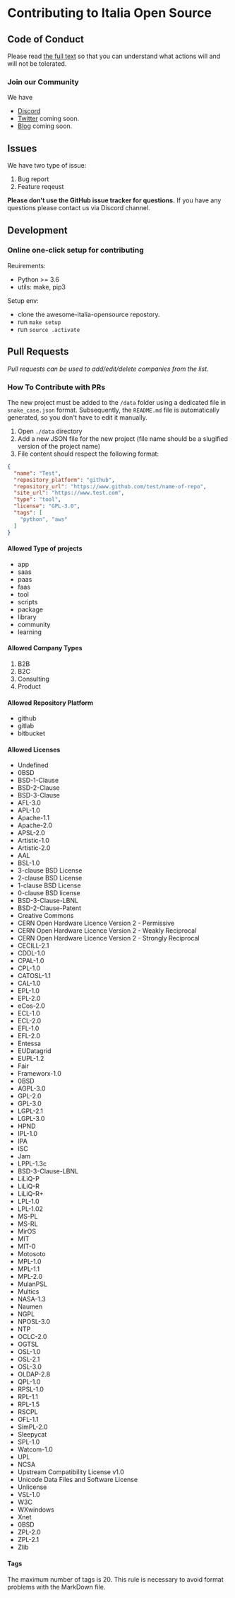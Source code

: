 # Contributing to Italia Open Source

## Code of Conduct

Please read [the full text](https://github.com/Italia-Open-Source/awesome-italia-opensource/blob/main/CODE_OF_CONDUCT.md) so that you can understand what actions will and will not be tolerated.

### Join our Community

We have
- [Discord](https://discord.gg/CsPwpqTGDK)
- [Twitter]() coming soon.
- [Blog]() coming soon.

## Issues

We have two type of issue:

1. Bug report
2. Feature reqeust

**Please don't use the GitHub issue tracker for questions.** If you have any questions please contact us via Discord channel.

## Development

### Online one-click setup for contributing

Reuirements:

- Python >= 3.6
- utils: make, pip3

Setup env:

- clone the awesome-italia-opensource repostory.
- run `make setup`
- run `source .activate`


## Pull Requests

*Pull requests can be used to add/edit/delete companies from the list.*

### How To Contribute with PRs

The new project must be added to the `/data` folder using a dedicated file in `snake_case.json` format.
Subsequently, the `README.md` file is automatically generated, so you don't have to edit it manually.

1. Open `./data` directory
2. Add a new JSON file for the new project (file name should be a slugified version of the project name)
3. File content should respect the following format:

```JSON
{
  "name": "Test",
  "repository_platform": "github",
  "repository_url": "https://www.github.com/test/name-of-repo",
  "site_url": "https://www.test.com",
  "type": "tool",
  "license": "GPL-3.0",
  "tags": [
    "python", "aws"
  ]
}
```

#### Allowed Type of projects

- app
- saas
- paas
- faas
- tool
- scripts
- package
- library
- community
- learning

#### Allowed Company Types

1. B2B
2. B2C
3. Consulting
4. Product

#### Allowed Repository Platform

- github
- gitlab
- bitbucket

#### Allowed Licenses

- Undefined
- 0BSD
- BSD-1-Clause
- BSD-2-Clause
- BSD-3-Clause
- AFL-3.0
- APL-1.0
- Apache-1.1
- Apache-2.0
- APSL-2.0
- Artistic-1.0
- Artistic-2.0
- AAL
- BSL-1.0
- 3-clause BSD License
- 2-clause BSD License
- 1-clause BSD License
- 0-clause BSD license
- BSD-3-Clause-LBNL
- BSD-2-Clause-Patent
- Creative Commons
- CERN Open Hardware Licence Version 2 - Permissive
- CERN Open Hardware Licence Version 2 - Weakly Reciprocal
- CERN Open Hardware Licence Version 2 - Strongly Reciprocal
- CECILL-2.1
- CDDL-1.0
- CPAL-1.0
- CPL-1.0
- CATOSL-1.1
- CAL-1.0
- EPL-1.0
- EPL-2.0
- eCos-2.0
- ECL-1.0
- ECL-2.0
- EFL-1.0
- EFL-2.0
- Entessa
- EUDatagrid
- EUPL-1.2
- Fair
- Frameworx-1.0
- 0BSD
- AGPL-3.0
- GPL-2.0
- GPL-3.0
- LGPL-2.1
- LGPL-3.0
- HPND
- IPL-1.0
- IPA
- ISC
- Jam
- LPPL-1.3c
- BSD-3-Clause-LBNL
- LiLiQ-P
- LiLiQ-R
- LiLiQ-R+
- LPL-1.0
- LPL-1.02
- MS-PL
- MS-RL
- MirOS
- MIT
- MIT-0
- Motosoto
- MPL-1.0
- MPL-1.1
- MPL-2.0
- MulanPSL
- Multics
- NASA-1.3
- Naumen
- NGPL
- NPOSL-3.0
- NTP
- OCLC-2.0
- OGTSL
- OSL-1.0
- OSL-2.1
- OSL-3.0
- OLDAP-2.8
- QPL-1.0
- RPSL-1.0
- RPL-1.1
- RPL-1.5
- RSCPL
- OFL-1.1
- SimPL-2.0
- Sleepycat
- SPL-1.0
- Watcom-1.0
- UPL
- NCSA
- Upstream Compatibility License v1.0
- Unicode Data Files and Software License
- Unlicense
- VSL-1.0
- W3C
- WXwindows
- Xnet
- 0BSD
- ZPL-2.0
- ZPL-2.1
- Zlib

#### Tags

The maximum number of tags is 20. This rule is necessary to avoid format problems with the MarkDown file.
